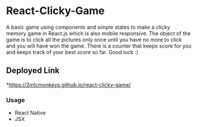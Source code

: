 # React-Clicky-Game
A basic game using components and simple states to make a clicky memory game in React.js which is also mobile responsive. The object of the game is to click all the pictures only once until you have no more to click and you will have won the game. There is a counter that keeps score for you and keeps track of your best score so far. Good luck :) 

## Deployed Link
*https://2mlcmonkeys.github.io/react-clicky-game/

### Usage
- React Native
- JSX
